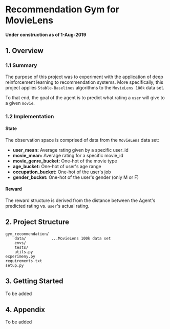 # Recommendation Gym for MovieLens
**Under construction as of 1-Aug-2019**
## 1. Overview

### 1.1 Summary
The purpose of this project was to experiment with the application
of deep reinforcement learning to recommendation systems.
More specifically, this project applies `Stable-Baselines`
algorithms to the `MovieLens 100k` data set.

To that end, the goal of the agent is to predict what rating 
a `user` will give to a given `movie`. 

### 1.2 Implementation

#### State
The observation space is comprised of data from the `MovieLens` data set:
- **user_mean:** Average rating given by a specific user_id
- **movie_mean:** Average rating for a specific movie_id
- **movie_genre_bucket:** One-hot of the movie type
- **age_bucket:** One-hot of user's age range
- **occupation_bucket:** One-hot of the user's job
- **gender_bucket:** One-hot of the user's gender (only M or F)

#### Reward
The reward structure is derived from the distance between the 
Agent's predicted rating vs. `user`'s actual rating.


## 2. Project Structure
```
gym_recommendation/
    data/           ...MovieLens 100k data set
    envs/
    tests/
    utils.py
experimeny.py
requirements.txt
setup.py
```

## 3. Getting Started
To be added

## 4. Appendix
To be added